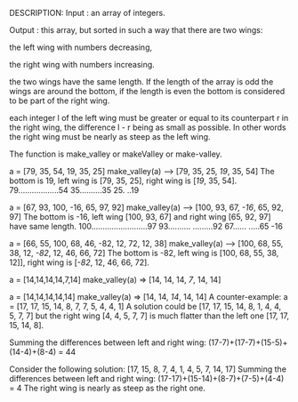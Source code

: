 DESCRIPTION:
Input : an array of integers.

Output : this array, but sorted in such a way that there are two wings:

the left wing with numbers decreasing,

the right wing with numbers increasing.

the two wings have the same length. If the length of the array is odd the wings are around the bottom, if the length is even the bottom is considered to be part of the right wing.

each integer l of the left wing must be greater or equal to its counterpart r in the right wing, the difference l - r being as small as possible. In other words the right wing must be nearly as steep as the left wing.

The function is make_valley or makeValley or make-valley.

a = [79, 35, 54, 19, 35, 25]
make_valley(a) --> [79, 35, 25, *19*, 35, 54]
The bottom is 19, left wing is [79, 35, 25], right wing is [*19*, 35, 54].
79..................54
    35..........35
        25. 
          ..19

a = [67, 93, 100, -16, 65, 97, 92]
make_valley(a) --> [100, 93, 67, *-16*, 65, 92, 97]
The bottom is -16, left wing [100, 93, 67] and right wing [65, 92, 97] have same length.
100.........................97
    93..........
               .........92
        67......
               .....65
            -16     

a = [66, 55, 100, 68, 46, -82, 12, 72, 12, 38]
make_valley(a) --> [100, 68, 55, 38, 12, *-82*, 12, 46, 66, 72]
The bottom is -82, left wing is [100, 68, 55, 38, 12]], right wing is [*-82*, 12, 46, 66, 72].

a = [14,14,14,14,7,14]
make_valley(a) => [14, 14, 14, *7*, 14, 14]

a = [14,14,14,14,14]
make_valley(a) => [14, 14, *14*, 14, 14]
A counter-example:
a = [17, 17, 15, 14, 8, 7, 7, 5, 4, 4, 1]
A solution could be [17, 17, 15, 14, 8, 1, 4, 4, 5, 7, 7]
but the right wing [4, 4, 5, 7, 7] is much flatter than the left one 
[17, 17, 15, 14, 8].

Summing the differences between left and right wing:
(17-7)+(17-7)+(15-5)+(14-4)+(8-4) = 44

Consider the following solution:
[17, 15, 8, 7, 4, 1, 4, 5, 7, 14, 17]
Summing the differences between left and right wing:
(17-17)+(15-14)+(8-7)+(7-5)+(4-4) = 4
The right wing is nearly as steep as the right one.